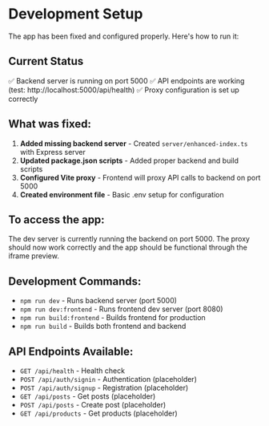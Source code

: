 # Development Setup

The app has been fixed and configured properly. Here's how to run it:

## Current Status
✅ Backend server is running on port 5000
✅ API endpoints are working (test: http://localhost:5000/api/health)
✅ Proxy configuration is set up correctly

## What was fixed:
1. **Added missing backend server** - Created `server/enhanced-index.ts` with Express server
2. **Updated package.json scripts** - Added proper backend and build scripts
3. **Configured Vite proxy** - Frontend will proxy API calls to backend on port 5000
4. **Created environment file** - Basic .env setup for configuration

## To access the app:
The dev server is currently running the backend on port 5000. The proxy should now work correctly and the app should be functional through the iframe preview.

## Development Commands:
- `npm run dev` - Runs backend server (port 5000)
- `npm run dev:frontend` - Runs frontend dev server (port 8080) 
- `npm run build:frontend` - Builds frontend for production
- `npm run build` - Builds both frontend and backend

## API Endpoints Available:
- `GET /api/health` - Health check
- `POST /api/auth/signin` - Authentication (placeholder)
- `POST /api/auth/signup` - Registration (placeholder)
- `GET /api/posts` - Get posts (placeholder)
- `POST /api/posts` - Create post (placeholder)
- `GET /api/products` - Get products (placeholder)
